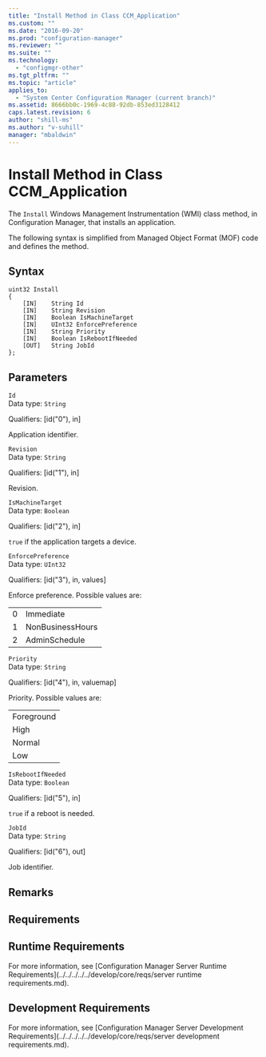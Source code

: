 ```yaml
---
title: "Install Method in Class CCM_Application"
ms.custom: ""
ms.date: "2016-09-20"
ms.prod: "configuration-manager"
ms.reviewer: ""
ms.suite: ""
ms.technology: 
  - "configmgr-other"
ms.tgt_pltfrm: ""
ms.topic: "article"
applies_to: 
  - "System Center Configuration Manager (current branch)"
ms.assetid: 8666bb0c-1969-4c88-92db-853ed3128412
caps.latest.revision: 6
author: "shill-ms"
ms.author: "v-suhill"
manager: "mbaldwin"
---
```

# Install Method in Class CCM_Application
The `Install` Windows Management Instrumentation (WMI) class method, in Configuration Manager, that installs an application.   
  
 The following syntax is simplified from Managed Object Format (MOF) code and defines the method.  
  
## Syntax  
  
```  
uint32 Install   
{  
    [IN]    String Id  
    [IN]    String Revision  
    [IN]    Boolean IsMachineTarget  
    [IN]    UInt32 EnforcePreference  
    [IN]    String Priority  
    [IN]    Boolean IsRebootIfNeeded  
    [OUT]   String JobId  
};  
```  
  
## Parameters  
 `Id`  
 Data type: `String`  
  
 Qualifiers: [id("0"), in]  
  
 Application identifier.    
  
 `Revision`  
 Data type: `String`  
  
 Qualifiers: [id("1"), in]  
  
 Revision.    
  
 `IsMachineTarget`  
 Data type: `Boolean`  
  
 Qualifiers: [id("2"), in]  
  
 `true` if the application targets a device.      
  
 `EnforcePreference`  
 Data type: `UInt32`  
  
 Qualifiers: [id("3"), in, values]  
  
 Enforce preference. Possible values are:   
  
|||  
|-|-|  
|0|Immediate|  
|1|NonBusinessHours|  
|2|AdminSchedule|  
  
 `Priority`  
 Data type: `String`  
  
 Qualifiers: [id("4"), in, valuemap]  
  
 Priority. Possible values are:   
  
||  
|-|  
|Foreground|  
|High|  
|Normal|  
|Low|  
  
 `IsRebootIfNeeded`  
 Data type: `Boolean`  
  
 Qualifiers: [id("5"), in]  
  
 `true` if a reboot is needed.    
  
 `JobId`  
 Data type: `String`  
  
 Qualifiers: [id("6"), out]  
  
 Job identifier.    
  
## Remarks  
  
## Requirements  
  
## Runtime Requirements  
 For more information, see [Configuration Manager Server Runtime Requirements](../../../../../develop/core/reqs/server runtime requirements.md).  
  
## Development Requirements  
 For more information, see [Configuration Manager Server Development Requirements](../../../../../develop/core/reqs/server development requirements.md).